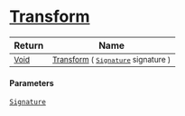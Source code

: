 # [Transform](./ResampleSamplesCountBased-100663829.md)



| Return | Name | 
| --- | --- | 
| <sub>[Void](https://docs.microsoft.com/en-us/dotnet/api/System.Void)</sub>| <sub>[Transform](./ResampleSamplesCountBased-100663829.md) ( [`Signature`](./../../../../Signature.md) signature )</sub>| <br>


#### Parameters
[`Signature`](./../../../../Signature.md)